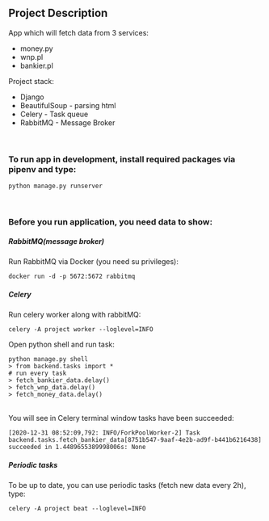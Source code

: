 ## Project Description

App which will fetch data from 3 services:
- money.py
- wnp.pl
- bankier.pl

Project stack:
- Django
- BeautifulSoup - parsing html
- Celery - Task queue
- RabbitMQ - Message Broker

<br/>

### To run app in development, install required packages via pipenv and type:
```
python manage.py runserver
```
<br/>

### Before you run application, you need data to show:

##### RabbitMQ(message broker)

Run RabbitMQ via Docker (you need su privileges):
```
docker run -d -p 5672:5672 rabbitmq
```

##### Celery

Run celery worker along with rabbitMQ:
```
celery -A project worker --loglevel=INFO
```
  
Open python shell and run task:
```
python manage.py shell
> from backend.tasks import *
# run every task
> fetch_bankier_data.delay()
> fetch_wnp_data.delay()
> fetch_money_data.delay()
```
<br/>
You will see in Celery terminal window tasks have been succeeded:

```
[2020-12-31 08:52:09,792: INFO/ForkPoolWorker-2] Task backend.tasks.fetch_bankier_data[8751b547-9aaf-4e2b-ad9f-b441b6216438] succeeded in 1.4489655389998006s: None
```

##### Periodic tasks

To be up to date, you can use periodic tasks (fetch new data every 2h), type:
```
celery -A project beat --loglevel=INFO
```